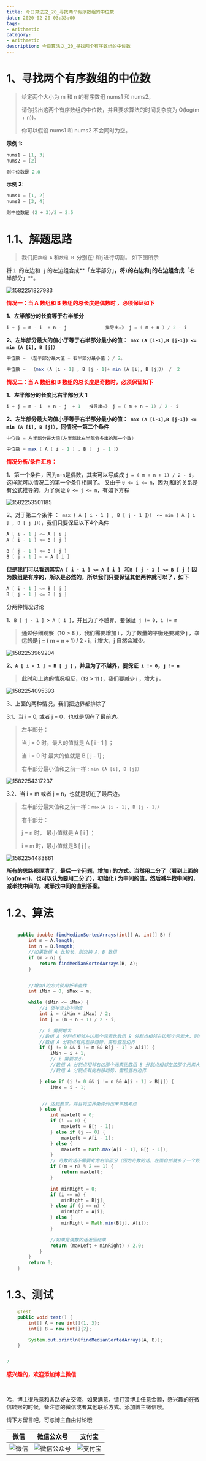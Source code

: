 ```yaml
---
title: 今日算法之_20_寻找两个有序数组的中位数
date: 2020-02-20 03:33:00
tags: 
- Arithmetic
category: 
- Arithmetic
description: 今日算法之_20_寻找两个有序数组的中位数
---
```




# 1、寻找两个有序数组的中位数
> 给定两个大小为 m 和 n 的有序数组 nums1 和 nums2。
>
> 请你找出这两个有序数组的中位数，并且要求算法的时间复杂度为 O(log(m + n))。
>
> 你可以假设 nums1 和 nums2 不会同时为空。   
>
> 

**示例 1:**

```java
nums1 = [1, 3]
nums2 = [2]

则中位数是 2.0
```

**示例 2:**

```java
nums1 = [1, 2]
nums2 = [3, 4]

则中位数是 (2 + 3)/2 = 2.5
```



# 1.1、解题思路 

> 我们把`数组 A` 和`数组 B `分别在` i `和` j `进行切割。 如下图所示



将 `i `的左边和` j` 的左边组合成**「左半部分」**，将` i `的右边和` j `的右边组合成**「右半部分」**。




![1582251827983](https://raw.githubusercontent.com/HealerJean/HealerJean.github.io/master/blogImages/1582251827983.png)



**<font color="red">情况一：当 A 数组和 B 数组的总长度是偶数时 ，必须保证如下</font>**  



**1、左半部分的长度等于右半部分**

```java
i + j = m - i  + n - j              推导出=》 j = ( m + n ) / 2 - i
```



**2、左半部分最大的值小于等于右半部分最小的值：` max (A [i-1],B [j-1]) <= min (A [i], B [j]）`**      

```java
中位数 = （左半部分最大值 + 右半部分最小值 ）/ 2。

中位数 =  （max (A [i - 1] , B [j - 1]+ min (A [i], B [j]）） /  2
```



**<font color="red">情况二：当 A 数组和 B 数组的总长度是奇数时，必须保证如下</font>**      



**1、左半部分的长度比右半部分大 1**     

```java
i + j = m - i  + n - j  + 1   推导出=》 j = ( m + n + 1) / 2 - i
```



**2、左半部分最大的值小于等于右半部分最小的值：` max (A [i-1],B [j-1]) <= min (A [i], B [j]）`，同情况一第二个条件**      

```java
中位数 = 左半部分最大值(左半部比右半部分多出的那一个数)   

中位数 = max ( A [ i - 1 ] , B [  j - 1 ]）
```



**<font color="red">情况分析/条件汇总：</font>**

1、第一个条件，因为`m+n`是偶数，其实可以写成成 `j = ( m + n + 1) / 2 - i`，这样就可以情况二的第一个条件相同了。    又由于 `0 <= i <= m`，因为j和i的关系是有公式推导的，为了保证  `0 <= j <= n`，有如下方程   



![1582253501185](https://raw.githubusercontent.com/HealerJean/HealerJean.github.io/master/blogImages/1582253501185.png)



2、对于第二个条件    ：` max ( A [ i - 1 ] , B [ j - 1 ]）） <= min ( A [ i ] , B [ j ]））`，我们只要保证以下4个条件  

```java
A [ i - 1 ] <= A [ i ]  
A [ i - 1 ] <= B [ j ]    

B [ j - 1 ] <= B [ j ]
B [ j - 1 ] < = A [ i ]   
```



**但是我们可以看到其实`A [ i - 1 ] <= A [ i ] ` 和`B [ j - 1 ] <= B [ j ]` 因为数组是有序的，所以是必然的，所以我们只要保证其他两种就可以了，如下**  

```java
A [ i - 1 ] <= B [ j ]    
B [ j - 1 ] <= B [ j ]
```



分两种情况讨论       

1、`B [ j - 1 ] > A [ i ]`，并且为了不越界，要保证` j != 0`，`i != m`       

> **通过仔细观察（10  > 8 ），我们需要增加 i ，为了数量的平衡还要减少 j ，幸运的是 j = ( m + n + 1) / 2 - i，i 增大，j 自然会减少。**  



![1582253969204](https://raw.githubusercontent.com/HealerJean/HealerJean.github.io/master/blogImages/1582253969204.png)



   

**2、`A [ i - 1 ] > B [ j ]` ，并且为了不越界，要保证` i != 0`，`j != n`**   

>**此时和上边的情况相反，(13 > 11 )，我们要减少 i ，增大 j 。**

![1582254095393](https://raw.githubusercontent.com/HealerJean/HealerJean.github.io/master/blogImages/1582254095393.png)



3、上面的两种情况，我们把边界都排除了     

3.1、当 i = 0, 或者 j = 0，也就是切在了最前边。   

> 左半部分：      
>
> 当 j = 0 时，最大的值就是 A [ i - 1 ] ；     
>
> 当 i = 0 时    最大的值就是 B [ j - 1] ;    
>
> 右半部分最小值和之前一样   :  `min (A [i], B [j]）`



![1582254317237](https://raw.githubusercontent.com/HealerJean/HealerJean.github.io/master/blogImages/1582254317237.png)



3.2、当 i = m 或者 j = n，也就是切在了最后边。    

> 左半部分最大值和之前一样：`max(A [i - 1], B [j - 1]）`       
>
> 右半部分：    
>
>  j = n 时， 最小值就是 A [ i ] ；      
>
>  i = m 时，最小值就是B [ j ] 。     



![1582254483861](https://raw.githubusercontent.com/HealerJean/HealerJean.github.io/master/blogImages/1582254483861.png)  







**所有的思路都理清了，最后一个问题，增加 i 的方式。当然用二分了（看到上面的log(m+n)，也可以认为要用二分了），初始化 i 为中间的值，然后减半找中间的，减半找中间的，减半找中间的直到答案。**





# 1.2、算法

```java

    public double findMedianSortedArrays(int[] A, int[] B) {
        int m = A.length;
        int n = B.length;
        //如果数组 A 比较长，则交换 A、B 数组
        if (m > n) {
            return findMedianSortedArrays(B, A);
        }


        //增加i的方式使用折半查找
        int iMin = 0, iMax = m;

        while (iMin <= iMax) {
            //i 折半查找中间值
            int i = (iMin + iMax) / 2;
            int j = (m + n + 1) / 2 - i;

            // i 需要增大
            //数组 A 分割点相邻左边那个元素比数组 B 分割点相邻右边那个元素大，则应该将数组 A 分割点向右移，数组 B 分割点向左移
            //数组 A 分割点有向左移趋势，需检查左边界
            if (j != 0 && i != m && B[j - 1] > A[i]) {
                iMin = i + 1;
                // i 需要减小
                //数组 A 分割点相邻右边那个元素比数组 B 分割点相邻左边那个元素大，则应该将数组 A 分割点向左移，数组 B 分割点向右移
                //数组 A 分割点有向右移趋势，需检查右边界

            } else if (i != 0 && j != n && A[i - 1] > B[j]) {
                iMax = i - 1;


             // 达到要求，并且将边界条件列出来单独考虑
            } else { 
                int maxLeft = 0;
                if (i == 0) {
                    maxLeft = B[j - 1];
                } else if (j == 0) {
                    maxLeft = A[i - 1];
                } else {
                    maxLeft = Math.max(A[i - 1], B[j - 1]);
                }
                // 奇数的话不需要考虑右半部分（因为奇数的话，左面自然就多了一个数字）
                if ((m + n) % 2 == 1) {
                    return maxLeft;
                }

                int minRight = 0;
                if (i == m) {
                    minRight = B[j];
                } else if (j == n) {
                    minRight = A[i];
                } else {
                    minRight = Math.min(B[j], A[i]);
                }

                //如果是偶数的话返回结果
                return (maxLeft + minRight) / 2.0;
            }
        }
        return 0;
    }
```




# 1.3、测试 

```java
    @Test
    public void test() {
        int[] A = new int[]{1, 3};
        int[] B = new int[]{2};

        System.out.println(findMedianSortedArrays(A, B));
    }


2
```








  **<font  color="red">感兴趣的，欢迎添加博主微信 </font>**       

​    

哈，博主很乐意和各路好友交流，如果满意，请打赏博主任意金额，感兴趣的在微信转账的时候，备注您的微信或者其他联系方式。添加博主微信哦。    

请下方留言吧。可与博主自由讨论哦   



|微信 | 微信公众号|支付宝|
|:-------:|:-------:|:------:|
| ![微信](https://raw.githubusercontent.com/HealerJean/HealerJean.github.io/master/assets/img/tctip/weixin.jpg)|![微信公众号](https://raw.githubusercontent.com/HealerJean/HealerJean.github.io/master/assets/img/my/qrcode_for_gh_a23c07a2da9e_258.jpg)|![支付宝](https://raw.githubusercontent.com/HealerJean/HealerJean.github.io/master/assets/img/tctip/alpay.jpg) |



<link rel="stylesheet" href="https://unpkg.com/gitalk/dist/gitalk.css">

<script src="https://unpkg.com/gitalk@latest/dist/gitalk.min.js"></script> 
<div id="gitalk-container"></div>    
 <script type="text/javascript">
    var gitalk = new Gitalk({
		clientID: `1d164cd85549874d0e3a`,
		clientSecret: `527c3d223d1e6608953e835b547061037d140355`,
		repo: `HealerJean.github.io`,
		owner: 'HealerJean',
		admin: ['HealerJean'],
		id: 'AAAAAAAAAAAAAAA',
    });
    gitalk.render('gitalk-container');
</script> 
